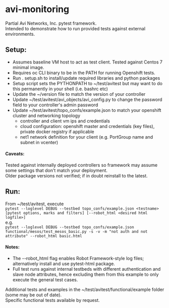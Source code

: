 # avi-monitoring

Partial Avi Networks, Inc. pytest framework. <br />
Intended to demonstrate how to run provided tests against external environments.

## Setup:
* Assumes baseline VM host to act as test client. Tested against Centos 7 minimal image.
* Requires oc CLI binary to be in the PATH for running Openshift tests.
* Run . setup.sh to install/update required libraries and python packages
* Setup script sets the PYTHONPATH to ~/test/avitest but may want to do this permanently in your shell (i.e. bashrc etc)
* Update the ~/version file to match the version of your controller
* Update ~/test/avitest/avi_objects/avi_config.py to change the password field to your controller's admin password
* Update ~/test/avitest/topo_confs/example.json to match your openshift cluster and networking topology
  * controller and client vm ips and credentials
  * cloud configuration: openshift master and credentials (key files), private docker registry if applicable
  * net1 network definition for your client (e.g. PortGroup name and subnet in vcenter)

#### Caveats:
Tested against internally deployed controllers so framework may assume some settings that don't match your deployment. <br />
Older package versions not verified; if in doubt reinstall to the latest.

## Run:
From ~/test/avitest, execute <br />
`pytest --loglevel DEBUG --testbed topo_confs/example.json <testname> [pytest options, marks and filters] [--robot_html <desired html logfile>]` <br/>
e.g. <br />
`pytest --loglevel DEBUG --testbed topo_confs/example.json functional/mesos/test_mesos_basic.py -s -v -m "not auth and not attribute" --robot_html basic.html`

#### Notes:
* The --robot_html flag enables Robot Framework-style log files; alternatively install and use pytest-html package.
* Full test runs against internal testbeds with different authentication and slave node attributes, hence excluding them from this example to only execute the general test cases.

Additional tests and examples in the ~/test/avitest/functional/example folder (some may be out of date). <br />
Specific functional tests available by request.
